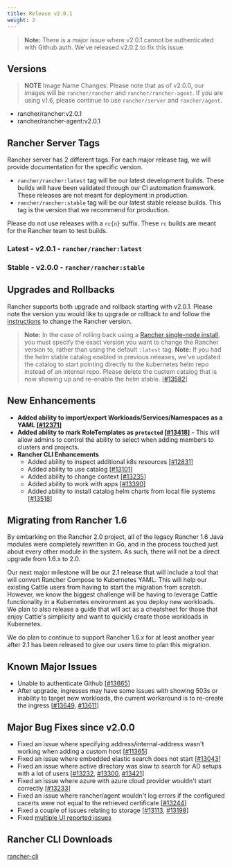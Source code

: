 ```yaml
---
title: Release v2.0.1
weight: 2
---
```


> **Note:** There is a major issue where v2.0.1 cannot be authenticated with Github auth. We've released v2.0.2 to fix this issue. 

## Versions

> **NOTE** Image Name Changes: Please note that as of v2.0.0, our images will be `rancher/rancher` and `rancher/rancher-agent`. If you are using v1.6, please continue to use `rancher/server` and `rancher/agent`.

- rancher/rancher:v2.0.1
- rancher/rancher-agent:v2.0.1

## Rancher Server Tags

Rancher server has 2 different tags. For each major release tag, we will provide documentation for the specific version.

- `rancher/rancher:latest` tag will be our latest development builds. These builds will have been validated through our CI automation framework. These releases are not meant for deployment in production.
- `rancher/rancher:stable` tag will be our latest stable release builds. This tag is the version that we recommend for production.  

Please do not use releases with a `rc{n}` suffix. These `rc` builds are meant for the Rancher team to test builds.

### Latest - v2.0.1 - `rancher/rancher:latest`

### Stable - v2.0.0 - `rancher/rancher:stable`

## Upgrades and Rollbacks

Rancher supports both upgrade and rollback starting with v2.0.1.  Please note the version you would like to upgrade or rollback to and follow the [instructions](https://www.cnrancher.com/docs/rancher/v2.x/cn/upgrades/) to change the Rancher version.

> **Note:** In the case of rolling back using a [Rancher single-node install](https://www.cnrancher.com/docs/rancher/v2.x/cn/installation/server-installation/single-node-install/), you must specify the exact version you want to change the Rancher version to, rather than using the default `:latest` tag.
> **Note:** If you had the helm stable catalog enabled in previous releases, we've updated the catalog to start pointing directly to the kubernetes helm repo instead of an internal repo. Please delete the custom catalog that is now showing up and re-enable the helm stable. [[#13582](https://github.com/rancher/rancher/issues/13582)]

## New Enhancements

- **Added ability to import/export Workloads/Services/Namespaces as a YAML [[#12371](https://github.com/rancher/rancher/issues/12371)]**
- **Added ability to mark RoleTemplates as `protected` [[#13418](https://github.com/rancher/rancher/issues/13418)]** - This will allow admins to control the ability to select when adding members to clusters and projects.
- **Rancher CLI Enhancements**  
  - Added ability to inspect additional k8s resources [[#12831](https://github.com/rancher/rancher/issues/12831)]
  - Added ability to use catalog [[#13101](https://github.com/rancher/rancher/issues/13101)]
  - Added ability to change context [[#13235](https://github.com/rancher/rancher/issues/13235)]
  - Added ability to work with apps [[#13390](https://github.com/rancher/rancher/issues/13390)]
  - Added ability to install catalog helm charts from local file systems [[#13518](https://github.com/rancher/rancher/issues/13518)]

## Migrating from Rancher 1.6

By embarking on the Rancher 2.0 project, all of the legacy Rancher 1.6 Java modules were completely rewritten in Go, and in the process touched just about every other module in the system. As such, there will not be a direct upgrade  from 1.6.x to 2.0.  

Our next major milestone will be our 2.1 release that will include a tool that will convert Rancher Compose to Kubernetes YAML.  This will help our existing Cattle users from having to start the migration from scratch.  However, we know the biggest challenge will be having to leverage Cattle functionality in a Kubernetes environment as you deploy new workloads.  We plan to also release a guide that will act as a cheatsheet for those that enjoy Cattle's simplicity and want to quickly create those workloads in Kubernetes. 

We do plan to continue to support Rancher 1.6.x for at least another year after 2.1 has been released to give our users time to plan this migration.

## Known Major Issues

- Unable to authenticate Github [[#13665](https://github.com/rancher/rancher/issues/13665)]
- After upgrade, ingresses may have some issues with showing 503s or inability to target new workloads, the current workaround is to re-create the ingress [[#13649](https://github.com/rancher/rancher/issues/13649), [#13611](https://github.com/rancher/rancher/issues/13611)]

## Major Bug Fixes since v2.0.0

- Fixed an issue where specifying address/internal-address wasn't working when adding a custom host [[#11365](https://github.com/rancher/rancher/issues/11365)]
- Fixed an issue where embedded elastic search does not start [[#13043](https://github.com/rancher/rancher/issues/13043)]
- Fixed an issue where active directory was slow to search for AD setups with a lot of users [[#13232](https://github.com/rancher/rancher/issues/13232), [#13300](https://github.com/rancher/rancher/issues/13300), [#13421](https://github.com/rancher/rancher/issues/13421)]
- Fixed an issue where azure with azure cloud provider wouldn't start correctly [[#13233](https://github.com/rancher/rancher/issues/13233)]
- Fixed an issue where rancher/agent wouldn't log errors if the configured cacerts were not equal to the retrieved certificate [[#13244](https://github.com/rancher/rancher/issues/13244)]
- Fixed a couple of issues relating to storage [[#13113](https://github.com/rancher/rancher/issues/13113), [#13198](https://github.com/rancher/rancher/issues/13198)]
- Fixed [multiple UI reported issues](https://github.com/rancher/rancher/issues?q=is%3Aissue+milestone%3Av2.0.1+is%3Aclosed+label%3Aarea%2Fui)

## Rancher CLI Downloads

[rancher-cli](/docs/rancher/v2.x/cn/installation/download/#rancher-cli)